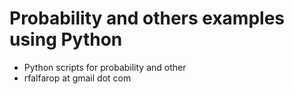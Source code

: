 # Probability and others examples using Python
- Python scripts for probability and other
- rfalfarop at gmail dot com
